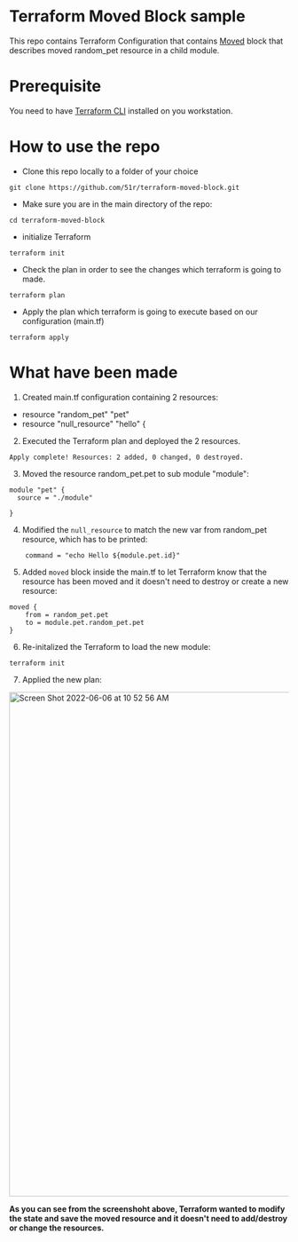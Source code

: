 # Terraform Moved Block sample

This repo contains Terraform Configuration that contains [Moved](https://learn.hashicorp.com/tutorials/terraform/move-config#move-your-resources-with-the-moved-configuration-block) block that describes moved random_pet resource in a child module.

# Prerequisite
You need to have [Terraform CLI](https://learn.hashicorp.com/tutorials/terraform/install-cli) installed on you workstation. 

# How to use the repo
* Clone this repo locally to a folder of your choice
```
git clone https://github.com/51r/terraform-moved-block.git
```

* Make sure you are in the main directory of the repo:
```
cd terraform-moved-block
```

* initialize Terraform  
```
terraform init
```

* Check the plan in order to see the changes which terraform is going to made.
```
terraform plan
```

* Apply the plan which terraform is going to execute based on our configuration (main.tf)
```
terraform apply
```

# What have been made

1. Created main.tf configuration containing 2 resources:
* resource "random_pet" "pet"
* resource "null_resource" "hello" {

2. Executed the Terraform plan and deployed the 2 resources.
```
Apply complete! Resources: 2 added, 0 changed, 0 destroyed.
```

3. Moved the resource random_pet.pet to sub module "module":
```
module "pet" {
  source = "./module"

}
```

4. Modified the `null_resource` to match the new var from random_pet resource, which has to be printed:
```
    command = "echo Hello ${module.pet.id}"
```

5. Added `moved` block inside the main.tf to let Terraform know that the resource has been moved and it doesn't need to destroy or create a new resource:
```
moved {
    from = random_pet.pet
    to = module.pet.random_pet.pet
}
```

6. Re-initalized the Terraform to load the new module:
```
terraform init
```

7. Applied the new plan:
<img width="909" alt="Screen Shot 2022-06-06 at 10 52 56 AM" src="https://user-images.githubusercontent.com/52199951/172119237-261d0c64-287a-4a2d-80ce-48f1c730e368.png">


**As you can see from the screenshoht above, Terraform wanted to modify the state and save the moved resource and it doesn't need to add/destroy or change the resources.**
